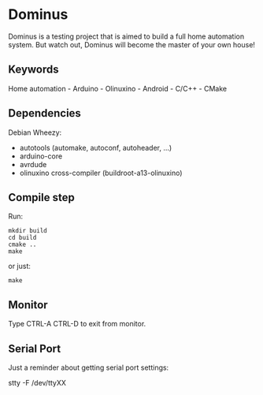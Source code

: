 Dominus
=======

Dominus is a testing project that is aimed to build a full home
automation system. But watch out, Dominus will become the master of
your own house!


Keywords
--------

Home automation - Arduino - Olinuxino - Android - C/C++ - CMake


Dependencies
------------

Debian Wheezy:
- autotools (automake, autoconf, autoheader, ...)
- arduino-core
- avrdude
- olinuxino cross-compiler (buildroot-a13-olinuxino)


Compile step
------------

Run:
```
mkdir build
cd build
cmake ..
make
```

or just:
```
make
```

Monitor
-------

Type CTRL-A CTRL-D to exit from monitor.


Serial Port
-----------

Just a reminder about getting serial port settings:

  stty -F /dev/ttyXX
